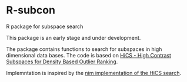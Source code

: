 # R-subcon
R package for subspace search

This package is an early stage and under development. 

The package contains functions to search for subspaces in high dimensional data bases. The code is based on [HiCS - High Contrast Subspaces for Density Based Outlier Ranking][1].

Implemntation is inspired by the [nim implementation of the HiCS search][2].

[1]: http://www.ipd.uni-karlsruhe.de/~muellere/publications/ICDE2012.pdf 
[2]: https://github.com/bluenote10/HiCS
